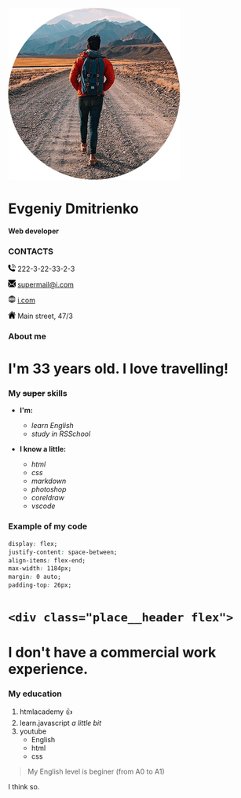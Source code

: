 ![](./img/man.png "Дорогу осилит идущий")

# Evgeniy Dmitrienko

#### Web developer

### CONTACTS

<img src="./img/phone.svg" width="15" height="15" alt="phone" /> 222-3-22-33-2-3

<img src="./img/email.svg" width="15" height="15" alt="email" /> <supermail@i.com>

<img src="./img/website.svg" width="15" height="15" alt="website" /> [i.com](https://i.com "This's my super website!!1")

<img src="./img/adress.svg" width="15" height="15" alt="adress" /> Main street, 47/3


### About me

I'm 33 years old. I love travelling!
====

### My ~~super~~ skills

* **I'm:**
  + *learn English*
  + *study in RSSchool*

* __I know a little:__
  - _html_
  - _css_
  - _markdown_
  - _photoshop_
  - _coreldraw_
  - _vscode_

### Example of my code
``` css
display: flex;
justify-content: space-between;
align-items: flex-end;
max-width: 1184px;
margin: 0 auto;
padding-top: 26px;
```

`<div class="place__header flex">`
====

I don't have a commercial work experience.
====

### My education
1. htmlacademy :+1:
2. learn.javascript _a little bit_
3. youtube
   + English
   + html
   + css


>My English level is beginer (from A0 to A1)

I think so.